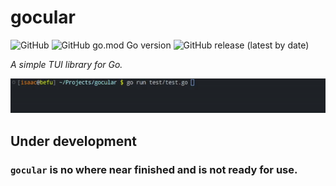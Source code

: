 # gocular

![GitHub](https://img.shields.io/github/license/jibstack64/gocular) ![GitHub go.mod Go version](https://img.shields.io/github/go-mod/go-version/jibstack64/gocular) ![GitHub release (latest by date)](https://img.shields.io/github/v/release/jibstack64/gocular)

*A simple TUI library for Go.*

![Preview](https://github.com/jibstack64/gocular/blob/master/preview.gif)

## Under development
### `gocular` is no where near finished and is not ready for use.
